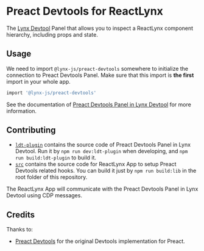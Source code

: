 # Preact Devtools for ReactLynx

The [Lynx Devtool](https://github.com/lynx-family/lynx-devtool) Panel that allows you to inspect a ReactLynx component hierarchy, including props and state.

## Usage

We need to import `@lynx-js/preact-devtools` somewhere to initialize the connection
to Preact Devtools Panel. Make sure that this import is **the first** import in your
whole app.

```bash
import '@lynx-js/preact-devtools'
```

See the documentation of [Preact Devtools Panel in Lynx Devtool](https://lynxjs.org/guide/devtool/panels/preact-devtools-panel.html#preact-devtools-panel) for more information.

## Contributing

- [`ldt-plugin`](./ldt-plugin/) contains the source code of Preact Devtools Panel in Lynx Devtool. Run it by `npm run dev:ldt-plugin` when developing, and `npm run build:ldt-plugin` to build it.
- [`src`](./src/) contains the source code for ReactLynx App to setup Preact Devtools related hooks. You can build it just by `npm run build:lib` in the root folder of this repository.

The ReactLynx App will communicate with the Preact Devtools Panel in Lynx Devtool using CDP messages.

## Credits

Thanks to:

- [Preact Devtools](https://github.com/preactjs/preact-devtools) for the original Devtools implementation for Preact.

